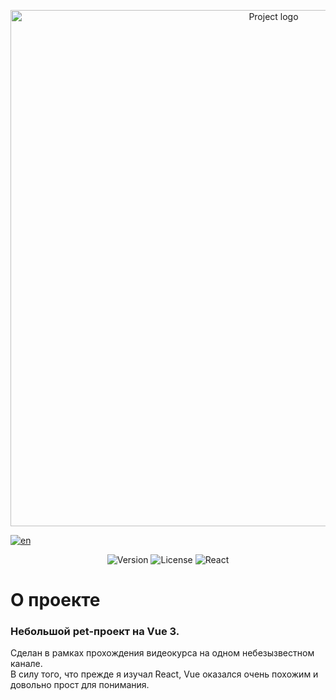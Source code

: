 <p align="center">
      <img src="https://i.ibb.co/QP48MNZ/Vue-List-Project.png" alt="Project logo"  width="826">
</p>

[![en](https://img.shields.io/badge/lang-EN-lightgrey)](https://github.com/ARLebedevIt/Vue3List/blob/main/README.en.md)

<p align="center">
   <img src="https://img.shields.io/badge/version-v1.0-blue" alt="Version">
   <img src="https://img.shields.io/badge/%20license-MIT-green" alt="License">
     <img src="https://img.shields.io/badge/React-Fiber%20%2F%20Drei-grey" alt="React">
</p>

# О проекте

### Небольшой pet-проект на Vue 3.
Сделан в рамках прохождения видеокурса на одном небезызвестном канале.  
В силу того, что прежде я изучал React, Vue оказался очень похожим и довольно прост для понимания.
